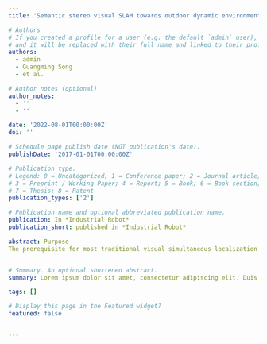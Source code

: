 ```yaml
---
title: 'Semantic stereo visual SLAM towards outdoor dynamic environment based on ORB-SLAM2'

# Authors
# If you created a profile for a user (e.g. the default `admin` user), write the username (folder name) here
# and it will be replaced with their full name and linked to their profile.
authors:
  - admin
  - Guangming Song
  - et al.

# Author notes (optional)
author_notes:
  - ''
  - ''

date: '2022-08-01T00:00:00Z'
doi: ''

# Schedule page publish date (NOT publication's date).
publishDate: '2017-01-01T00:00:00Z'

# Publication type.
# Legend: 0 = Uncategorized; 1 = Conference paper; 2 = Journal article;
# 3 = Preprint / Working Paper; 4 = Report; 5 = Book; 6 = Book section;
# 7 = Thesis; 8 = Patent
publication_types: ['2']

# Publication name and optional abbreviated publication name.
publication: In *Industrial Robot*
publication_short: published in *Industrial Robot*

abstract: Purpose
The prerequisite for most traditional visual simultaneous localization and mapping (V-SLAM) algorithms is that most objects in the environment should be static or in low-speed locomotion. These algorithms rely on geometric information of the environment and restrict the application scenarios with dynamic objects. Semantic segmentation can be used to extract deep features from images to identify dynamic objects in the real world. Therefore, V-SLAM fused with semantic information can reduce the influence from dynamic objects and achieve higher accuracy. This paper aims to present a new semantic stereo V-SLAM method toward outdoor dynamic environments for more accurate pose estimation. Design/methodology/approach First, the Deeplabv3+ semantic segmentation model is adopted to recognize semantic information about dynamic objects in the outdoor scenes. Second, an approach that combines prior knowledge to determine the dynamic hierarchy of moveable objects is proposed, which depends on the pixel movement between frames. Finally, a semantic stereo V-SLAM based on ORB-SLAM2 to calculate accurate trajectory in dynamic environments is presented, which selects corresponding feature points on static regions and eliminates useless feature points on dynamic regions. Findings The proposed method is successfully verified on the public data set KITTI and ZED2 self-collected data set in the real world. The proposed V-SLAM system can extract the semantic information and track feature points steadily in dynamic environments. Absolute pose error and relative pose error are used to evaluate the feasibility of the proposed method. Experimental results show significant improvements in root mean square error and standard deviation error on both the KITTI data set and an unmanned aerial vehicle. That indicates this method can be effectively applied to outdoor environments. Originality/value The main contribution of this study is that a new semantic stereo V-SLAM method is proposed with greater robustness and stability, which reduces the impact of moving objects in dynamic scenes.


# Summary. An optional shortened abstract.
summary: Lorem ipsum dolor sit amet, consectetur adipiscing elit. Duis posuere tellus ac convallis placerat. Proin tincidunt magna sed ex sollicitudin condimentum.

tags: []

# Display this page in the Featured widget?
featured: false


---
```


